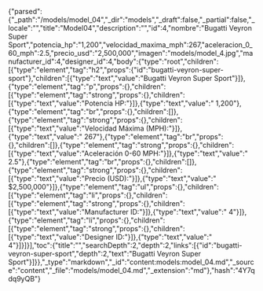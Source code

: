 {"parsed":{"_path":"/models/model_04","_dir":"models","_draft":false,"_partial":false,"_locale":"","title":"Model04","description":"","id":4,"nombre":"Bugatti Veyron Super Sport","potencia_hp":"1,200","velocidad_maxima_mph":267,"aceleracion_0_60_mph":2.5,"precio_usd":"2,500,000","imagen":"models/model_4.jpg","manufacturer_id":4,"designer_id":4,"body":{"type":"root","children":[{"type":"element","tag":"h2","props":{"id":"bugatti-veyron-super-sport"},"children":[{"type":"text","value":"Bugatti Veyron Super Sport"}]},{"type":"element","tag":"p","props":{},"children":[{"type":"element","tag":"strong","props":{},"children":[{"type":"text","value":"Potencia HP:"}]},{"type":"text","value":" 1,200"},{"type":"element","tag":"br","props":{},"children":[]},{"type":"element","tag":"strong","props":{},"children":[{"type":"text","value":"Velocidad Máxima (MPH):"}]},{"type":"text","value":" 267"},{"type":"element","tag":"br","props":{},"children":[]},{"type":"element","tag":"strong","props":{},"children":[{"type":"text","value":"Aceleración 0-60 MPH:"}]},{"type":"text","value":" 2.5"},{"type":"element","tag":"br","props":{},"children":[]},{"type":"element","tag":"strong","props":{},"children":[{"type":"text","value":"Precio (USD):"}]},{"type":"text","value":" $2,500,000"}]},{"type":"element","tag":"ul","props":{},"children":[{"type":"element","tag":"li","props":{},"children":[{"type":"element","tag":"strong","props":{},"children":[{"type":"text","value":"Manufacturer ID:"}]},{"type":"text","value":" 4"}]},{"type":"element","tag":"li","props":{},"children":[{"type":"element","tag":"strong","props":{},"children":[{"type":"text","value":"Designer ID:"}]},{"type":"text","value":" 4"}]}]}],"toc":{"title":"","searchDepth":2,"depth":2,"links":[{"id":"bugatti-veyron-super-sport","depth":2,"text":"Bugatti Veyron Super Sport"}]}},"_type":"markdown","_id":"content:models:model_04.md","_source":"content","_file":"models/model_04.md","_extension":"md"},"hash":"4Y7qdq9yQB"}